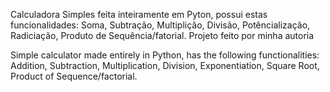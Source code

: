 Calculadora Simples feita inteiramente em Pyton, possui estas funcionalidades: Soma, Subtração, Multiplição, Divisão, Potêncialização, Radiciação, Produto de Sequência/fatorial. Projeto feito por minha autoria

Simple calculator made entirely in Python, has the following functionalities: Addition, Subtraction, Multiplication, Division, Exponentiation, Square Root, Product of Sequence/factorial.
